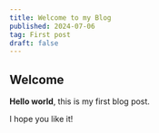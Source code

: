```yaml
---
title: Welcome to my Blog
published: 2024-07-06
tag: First post
draft: false
---
```


## Welcome

**Hello world**, this is my first blog post.

I hope you like it!

